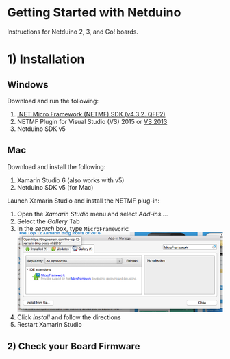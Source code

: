 # Getting Started with Netduino
Instructions for Netduino 2, 3, and Go! boards.

# 1) Installation

## Windows
Download and run the following:

1. [.NET Micro Framework (NETMF) SDK (v4.3.2. QFE2)](http://static.netduino.com/downloads/netmfsdk/v4.3.2-QFE2/MicroFrameworkSDK.MSI)
2. NETMF Plugin for Visual Studio (VS) 2015 or [VS 2013](http://static.netduino.com/downloads/netmfsdk/v4.3.2-QFE2/netmfvs2013.vsix)
3. Netduino SDK v5

## Mac

Download and install the following:

 1. Xamarin Studio 6 (also works with v5)
 2. Netduino SDK v5 (for Mac)

Launch Xamarin Studio and install the NETMF plug-in:

1. Open the *Xamarin Studio* menu and select *Add-ins...*.
2. Select the *Gallery* Tab
3. In the *search* box, type `MicroFramework`:
![MicroFramework Search Dialog](XS_AddIns_MicroFramework_Search.png)
 4. Click *install* and follow the directions
 5. Restart Xamarin Studio

## 2) Check your Board Firmware


